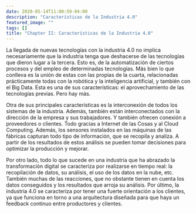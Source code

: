```yaml
---
date: 2020-05-14T11:00:59-04:00
description: "Características de la Industria 4.0"
featured_image: ""
tags: []
title: "Chapter II: Características de la Industria 4.0"
---
```


La llegada de nuevas tecnologías con la industria 4.0 no implica necesariamente que la industria tenga que deshacerse de las tecnologías que dieron lugar a la tercera. Esto es, de la automatización de ciertos procesos y del empleo de determinadas tecnologías. Más bien lo que conlleva es la unión de estas con las propias de la cuarta, relacionadas prácticamente todas con la robótica y la inteligencia artificial, y también con el Big Data. Esta es una de sus características: el aprovechamiento de las tecnologías previas. Pero hay más.

Otra de sus principales características es la interconexión de todos los sistemas de la industria. Además, también están interconectados con la dirección de la empresa y sus trabajadores. Y también ofrecen conexión a proveedores o clientes. Todo gracias a Internet de las Cosas y al Cloud Computing. Además, los sensores instalados en las máquinas de las fábricas capturan todo tipo de información, que se recopila y analiza. A partir de los resultados de estos análisis se pueden tomar decisiones para optimizar la producción y mejorar.

Por otro lado, todo lo que sucede en una industria que ha abrazado la transformación digital se caracteriza por realizarse en tiempo real: la recopilación de datos, su análisis, el uso de los datos en la nube, etc. También muchas de las reacciones, que no obstante tienen en cuenta los datos conseguidos y los resultados que arroja su análisis. Por último, la industria 4.0 se caracteriza por tener una fuerte orientación a los clientes, ya que funciona en torno a una arquitectura diseñada para que haya un feedback continuo entre productores y clientes.
